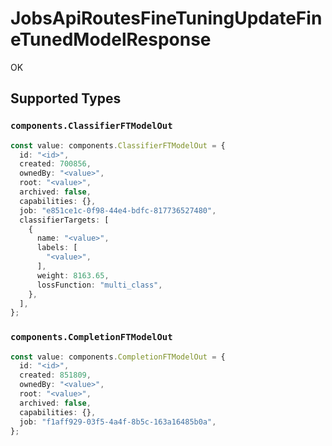 # JobsApiRoutesFineTuningUpdateFineTunedModelResponse

OK


## Supported Types

### `components.ClassifierFTModelOut`

```typescript
const value: components.ClassifierFTModelOut = {
  id: "<id>",
  created: 700856,
  ownedBy: "<value>",
  root: "<value>",
  archived: false,
  capabilities: {},
  job: "e851ce1c-0f98-44e4-bdfc-817736527480",
  classifierTargets: [
    {
      name: "<value>",
      labels: [
        "<value>",
      ],
      weight: 8163.65,
      lossFunction: "multi_class",
    },
  ],
};
```

### `components.CompletionFTModelOut`

```typescript
const value: components.CompletionFTModelOut = {
  id: "<id>",
  created: 851809,
  ownedBy: "<value>",
  root: "<value>",
  archived: false,
  capabilities: {},
  job: "f1aff929-03f5-4a4f-8b5c-163a16485b0a",
};
```

